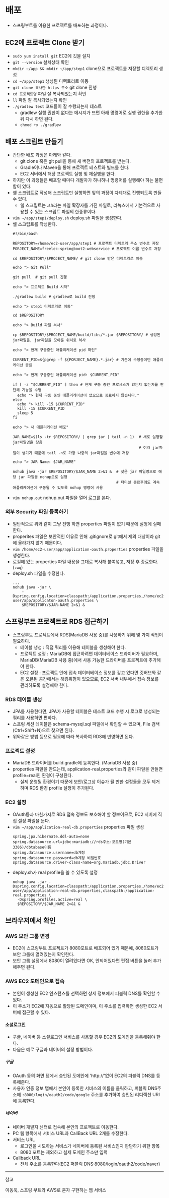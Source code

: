 # 배포
* 스프링부트를 이용한 프로젝트를 배포하는 과정이다.
## EC2에 프로젝트 Clone 받기
* `sudo yum install git` EC2에 깃을 설치
* `git --version` 설치상태 확인
* `mkdir ~/app && mkdir ~/app/step1` clone으로 프로젝트를 저장할 디렉토리 생성
* `cd ~/app/step1` 생성된 디렉토리로 이동
* `git clone 복사한 https 주소` git clone 진행
* `cd 프로젝트명` 파일 잘 복사되었는지 확인
* `ll` 파일 잘 복사되었는지 확인
* `./gradlew test` 코드들이 잘 수행되는지 테스트
  * gradlew 실행 권한이 없다는 메시지가 뜨면 아래 명령어로 실행 권한을 추가한 뒤 다시 하면 된다.
  * `chmod +x ./gradlew`

## 배포 스크립트 만들기
* 간단한 배포 과정은 아래와 같다.
  * git clone 혹은 git pull을 통해 새 버전의 프로젝트를 받는다.
  * Gradle이나 Maven을 통해 프로젝트 테스트와 빌드를 한다.
  * EC2 서버에서 해당 프로젝트 실행 및 재실행을 한다.
* 하지만 이 과정들은 배포할 때마다 개발자가 하나하나 명령어를 실행해야 하는 불편함이 있다.
* 쉘 스크립트로 작성해 스크립트만 실행하면 앞의 과정이 차례대로 진행되도록 만들 수 있다.
  * 쉘 스크립트는 .sh라는 파일 확장자를 가진 파일로, 리눅스에서 기본적으로 사용할 수 있는 스크립트 파일의 한종류이다.
* `vim ~/app/step1/deploy.sh` deploy.sh 파일을 생성한다.
* 쉘 스크립트를 작성한다.
  ```shell
  #!/bin/bash
  
  REPOSITORY=/home/ec2-user/app/step1 # 프로젝트 디렉토리 주소 변수로 저장
  PORJECT_NAME=freelec-springboot2-webservice # 프로젝트 이름 변수로 저장
  
  cd $REPOSITORY/$PROJECT_NAME/ # git clone 받은 디렉토리로 이동
  
  echo "> Git Pull"
  
  git pull  # git pull 진행
  
  echo "> 프로젝트 Build 시작"
  
  ./gradlew build # gradlew로 build 진행
  
  echo "> step1 디렉토리로 이동"
  
  cd $REPOSITORY
  
  echo "> Build 파일 복사"
  
  cp $REPOSITORY/$PROJECT_NAME/build/libs/*.jar $REPOSITORY/ # 생성된 jar파일을, jar파일을 모아둔 위치로 복사
  
  echo "> 현재 구동중인 애플리케이션 pid 확인"
  
  CURRENT_PID=${pgrep -f ${PORJECT_NAME}.*.jar} # 기존에 수행중이던 애플리케이션 종료
  
  echo "> 현재 구동중인 애플리케이션 pid: $CURRENT_PID"
  
  if [ -z "$CURRENT_PID" ] then # 현재 구동 중인 프로세스가 있는지 없는지를 판단해 기능을 수행
    echo "> 현재 구동 중인 애플리케이션이 없으므로 종료하지 않습니다."
  else
    echo "> kill -15 $CURRENT_PID"
    kill -15 $CURRENT_PID
    sleep 5
  fi
  
  echo "> 새 애플리케이션 배포"
  
  JAR_NAME=$(ls -tr $REPOSITORY/ | grep jar | tail -n 1)  # 새로 실행할 jar파일명을 찾음
                                                          # 여러 jar파일이 생기기 때문에 tail -n로 가장 나중의 jar파일을 변수에 저장
  
  echo "> JAR Name: $JAR_NAME"
  
  nohub java -jar $REPOSITORY/$JAR_NAME 2>&1 &  # 찾은 jar 파일명으로 해당 jar 파일을 nohup으로 실행
                                                # 터미널 종료후에도 계속 애플리케이션이 구동될 수 있도록 nohup 명령어 사용
  ```
* `vim nohup.out` nohup.out 파일을 열어 로그를 본다.

### 외부 Security 파일 등록하기
* 일반적으로 위와 같이 그냥 진행 하면 properties 파일이 없기 때문에 실행에 실패한다.
* properites 파일은 보안적인 이유로 인해 .gitignore로 git에서 제외 대상이라 git에 올라가지 않기 때문이다.
* `vim /home/ec2-user/app/application-oauth.properties` properties 파일을 생성한다.
* 로컬에 있는 properties 파일 내용을 그대로 복사해 붙여넣고, 저장 후 종료한다. (`:wq`)
* deploy.sh 파일을 수정한다.
  ```shell
  ...
  nohub java -jar \
      -Dspring.config.location=classpath:/application.properties,/home/ec2-user/app/applicaton-oauth.properties \
      $REPOSITORY/$JAR-NAME 2>&1 &
  ```
  
## 스프링부트 프로젝트로 RDS 접근하기
* 스프링부트 프로젝트에서 RDS(MariaDB 사용 중)를 사용하기 위해 몇 가지 작업이 필요하다.
  * 테이블 생성 : 직접 쿼리를 이용해 테이블을 생성해야 한다.
  * 프로젝트 설정 : MariaDB에 접근하려면 데이터베이스 드라이버가 필요하며, MariaDB(MariaDB 사용 중)에서 사용 가능한 드라이버를 프로젝트에 추가해야 한다.
  * EC2 설정 : 프로젝트 안에 접속 데이터베이스 정보를 갖고 있다면 깃허브와 같은 오픈된 공간에서는 해킹위험이 있으므로, EC2 서버 내부에서 접속 정보를 관리하도록 설정해야 한다.
### RDS 테이블 생성
* JPA를 사용한다면, JPA가 사용할 테이블은 테스트 코드 수행 시 로그로 생성되는 쿼리를 사용하면 편하다.
* 스프링 세션 테이블은 schema-mysql.sql 파일에서 확인할 수 있으며, File 검색(Ctrl+Shift+N)으로 찾으면 된다.
* 위와같은 방법 등으로 필요에 따라 복사하여 RDS에 반영하면 된다.

### 프로젝트 설정
* MariaDB 드라이버를 build.gradle에 등록한다. (MariaDB 사용 중)
* properties 파일을 만드는데, application-real.properties와 같이 파일을 만들면 profile=real인 환경이 구성된다.
  * 실제 운영될 환경이기 때문에 보안/로그상 이슈가 될 만한 설정들을 모두 제거하며 RDS 환경 profile 설정이 추가된다.

### EC2 설정
* OAuth등과 마찬가지로 RDS 접속 정보도 보호해야 할 정보이므로, EC2 서버에 직접 설정 파일을 둔다.
* `vim ~/app/application-real-db.properties` properties 파일 생성
  ```
  spring.jpa.hibernate.ddl-auto=none
  spring.datasource.url=jdbc:mariadb://rds주소:포트명(기본 3306)/dbtabase이름
  spring.datasource.username=db계정
  spring.datasource.password=db계정 비밀번호
  spring.datasource.driver-class-name=org.mariadb.jdbc.Driver
  ```
* deploy.sh가 real profile을 쓸 수 있도록 설정
  ```shell
  nohup java -jar -Dspring.config.lacation=classpath:/application.properties,/home/ec2-user/app/application-real-db.properties,classpath:/application-real.properties \
    -Dspring.profiles.active=real \
    $REPOSITORY/$JAR_NAME 2>&1 &
  ```

## 브라우저에서 확인
### AWS 보안 그룹 변경
* EC2에 스프링부트 프로젝트가 8080포트로 배포되어 있기 때문에, 8080포트가 보안 그룹에 열려있는지 확인한다.
* 보안 그룹 설정에서 8080이 열려있다면 OK, 안되어있다면 편집 버튼을 눌러 추가해주면 된다.

### AWS EC2 도메인으로 접속
* 본인이 생성한 EC2 인스턴스를 선택하면 상세 정보에서 퍼블릭 DNS를 확인할 수 있다.
* 이 주소가 EC2에 자동으로 할당된 도메인이며, 이 주소를 입력하면 생성한 EC2 서버에 접근할 수 있다.
#### 소셜로그인
* 구글, 네이버 등 소셜로그인 서비스를 사용할 경우 EC2의 도메인을 등록해줘야 한다.
* 다음은 예로 구글과 네이버의 설정 방법이다.
##### 구글
* OAuth 동의 화면 탭에서 승인된 도메인에 'http://'없이 EC2의 퍼블릭 DNS를 등록해준다.
* 사용자 인증 정보 탭에서 본인이 등록한 서비스의 이름을 클릭하고, 퍼블릭 DNS주소에 `:8080/login/oauth2/code/google` 주소를 추가하여 승인된 리디렉션 URI에 등록한다.
##### 네이버
* 네이버 개발자 센터로 접속해 본인의 프로젝트로 이동한다.
* PC 웹 항목에서 서비스 URL과 CallBack URL 2개를 수정한다.
* 서비스 URL
  * 로그인을 시도하는 서비스가 네이버에 등록된 서비스인지 판단하기 위한 항목
  * 8080 포트는 제외하고 실제 도메인 주소만 입력
* Callback URL
  * 전체 주소를 등록한다(EC2 퍼블릭 DNS:8080/login/oauth2/code/naver)

___
참고

이동욱, 스프링 부트와 AWS로 혼자 구현하는 웹 서비스